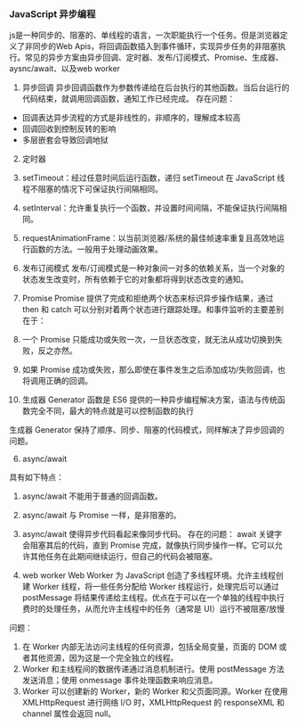 ### JavaScript 异步编程
js是一种同步的、阻塞的、单线程的语言，一次职能执行一个任务。但是浏览器定义了非同步的Web Apis，将回调函数插入到事件循环，实现异步任务的非阻塞执行。常见的异步方案由异步回调、定时器、发布/订阅模式、Promise、生成器、aysnc/await、以及web worker

1. 异步回调
异步回调函数作为参数传递给在后台执行的其他函数。当后台运行的代码结束，就调用回调函数，通知工作已经完成。
存在问题：
- 回调表达异步流程的方式是非线性的，非顺序的，理解成本较高
- 回调回收到控制反转的影响
- 多层嵌套会导致回调地狱

2. 定时器
 1. setTimeout：经过任意时间后运行函数，递归 setTimeout 在 JavaScript 线程不阻塞的情况下可保证执行间隔相同。
 2. setInterval：允许重复执行一个函数，并设置时间间隔，不能保证执行间隔相同。
 3. requestAnimationFrame：以当前浏览器/系统的最佳帧速率重复且高效地运行函数的方法。一般用于处理动画效果。

3. 发布订阅模式
发布/订阅模式是一种对象间一对多的依赖关系，当一个对象的状态发生改变时，所有依赖于它的对象都将得到状态改变的通知。

4. Promise
Promise 提供了完成和拒绝两个状态来标识异步操作结果，通过 then 和 catch 可以分别对着两个状态进行跟踪处理。和事件监听的主要差别在于：

 1. 一个 Promise 只能成功或失败一次，一旦状态改变，就无法从成功切换到失败，反之亦然。
 2. 如果 Promise 成功或失败，那么即使在事件发生之后添加成功/失败回调，也将调用正确的回调。

5. 生成器
Generator 函数是 ES6 提供的一种异步编程解决方案，语法与传统函数完全不同，最大的特点就是可以控制函数的执行

生成器 Generator 保持了顺序、同步、阻塞的代码模式，同样解决了异步回调的问题。

6. async/await

具有如下特点：
 1. async/await 不能用于普通的回调函数。
 2. async/await 与 Promise 一样，是非阻塞的。
 3. async/await 使得异步代码看起来像同步代码。
存在的问题：
await 关键字会阻塞其后的代码，直到 Promise 完成，就像执行同步操作一样。它可以允许其他任务在此期间继续运行，但自己的代码会被阻塞。

7. web worker
Web Worker 为 JavaScript 创造了多线程环境。允许主线程创建 Worker 线程，将一些任务分配给 Worker 线程运行，处理完后可以通过 postMessage 将结果传递给主线程。优点在于可以在一个单独的线程中执行费时的处理任务，从而允许主线程中的任务（通常是 UI）运行不被阻塞/放慢

问题：
1. 在 Worker 内部无法访问主线程的任何资源，包括全局变量，页面的 DOM 或者其他资源，因为这是一个完全独立的线程。
2. Worker 和主线程间的数据传递通过消息机制进行。使用 postMessage 方法发送消息；使用 onmessage 事件处理函数来响应消息。
3. Worker 可以创建新的 Worker，新的 Worker 和父页面同源。Worker 在使用 XMLHttpRequest 进行网络 I/O 时，XMLHttpRequest 的 responseXML 和 channel 属性会返回 null。
